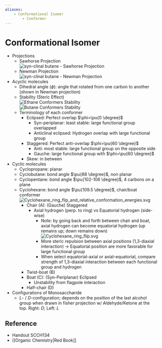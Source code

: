 ```yaml
---
aliases:
    - Conformational Isomer
        - Conformer
---
```


# Conformational Isomer

- Projections
    - Sawhorse Projection  
         ![syn-clinal butane - Sawhorse Projection](https://upload.wikimedia.org/wikipedia/commons/f/f6/Sawhorse_projection_butane_-sc.svg)
    - Newman Projection  
         ![syn-clinal butane - Newman Projection](https://upload.wikimedia.org/wikipedia/commons/1/11/Newman_projection_butane_-sc.svg)
- Acyclic molecules
    - Dihedral angle ($\phi$): angle that rotated from one carbon to another (shown in Newman projection)
    - Stability (Steric Effect)  
         ![Ethane Conformers Stability](https://upload.wikimedia.org/wikipedia/commons/8/8a/Ethane_conformations_and_relative_energies.svg)  
         ![Butane Conformers Stability](https://upload.wikimedia.org/wikipedia/commons/2/22/Butane_conformations_and_relative_energies.svg)
    - Terminology of each conformer
        - Eclipsed: Perfect overlap $\phi=\pu{0 \degree}$
            - Syn-periplanar: least stable: large functional group overlapped
            - Anticlinal eclipsed: Hydrogen overlap with large functional group
        - Staggered: Perfect anti-overlap $\phi=\pu{60 \degree}$
            - Anti: most stable: large functional group on the opposite side
            - Gauche: large functional group with $\phi=\pu{60 \degree}$
        - Skew: in between
- Cyclic molecules
    - Cyclopropane: planar
    - Cyclobutane: bond angle $\pu{88 \degree}$, non planar
    - Cyclopentane: bond angle $\pu{102-106 \degree}$, 4 carbons on a plane
    - Cyclohexane: bond angle $\pu{109.5 \degree}$, chair/boat conformer  
         ![Cyclohexane\_ring\_flip\_and\_relative\_conformation\_energies.svg](https://upload.wikimedia.org/wikipedia/commons/7/7a/Cyclohexane_ring_flip_and_relative_conformation_energies.svg)
        - Chair (A): (Gauche) Staggered
            - Axial hydrogen (perp. to ring) vs Equatorial hydrogen (side-wise)
                - Note: by going back and forth between chair and boat, axial hydrogen can become equatorial hydrogen (up remains up; down remains down)  
                                 ![Cyclohexane\_ring\_flip.svg](https://upload.wikimedia.org/wikipedia/commons/5/59/Cyclohexane_ring_flip.svg)
                - More steric repulsion between axial positions (1,3-diaxial interaction) → Equatorial position are more favorable for large functional group
                - When select equatorial-axial or axial-equatorial, compare strength of 1,3-diaxial interaction between each functional group and hydrogen
        - Twist-boat (B)
        - Boat (C): (Syn-Periplanar) Eclipsed
            - Unstability from flagpole interaction
        - Half-chair (D)
- Configurations of Monosaccharide
    - *L*- / *D*-configuration; depends on the position of the last alcohol group when drawn in fisher projection w/ Aldehyde/Ketone at the top. Right: *D*; Left: *L*

## Reference

- Handout SCCH134
- [[Organic Chemistry|Red Book]]
